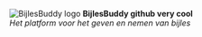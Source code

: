 
![BijlesBuddy logo](https://ik.imagekit.io/2wjppqjbny/logo-banner_WQtqmT0_RH.png?updatedAt=1727267242809&tr=h-512%2Ch-566%2Cfo-auto)
**BijlesBuddy github very cool**  
*Het platform voor het geven en nemen van bijles*
